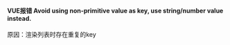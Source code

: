 #### VUE报错 Avoid using non-primitive value as key, use string/number value instead.
原因：渲染列表时存在重复的key
